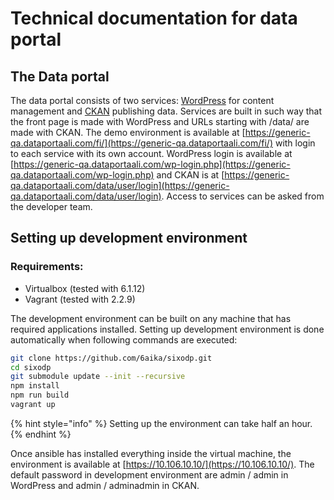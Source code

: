 # Technical documentation for data portal

## The Data portal

The data portal consists of two services: [WordPress](https://wordpress.org/) for content management and [CKAN](https://ckan.org/) publishing data. Services are built in such way that the front page is made with WordPress and URLs starting with /data/ are made with CKAN. The demo environment is available at [https://generic-qa.dataportaali.com/fi/](https://generic-qa.dataportaali.com/fi/) with login to each service with its own account. WordPress login is available at [https://generic-qa.dataportaali.com/wp-login.php](https://generic-qa.dataportaali.com/wp-login.php) and CKAN is at [https://generic-qa.dataportaali.com/data/user/login](https://generic-qa.dataportaali.com/data/user/login). Access to services can be asked from the developer team.

## Setting up development environment

### Requirements:

* Virtualbox \(tested with 6.1.12\)
* Vagrant \(tested with 2.2.9\)

The development environment can be built on any machine that has required applications installed. Setting up development environment is done automatically when following commands are executed:

```bash
git clone https://github.com/6aika/sixodp.git
cd sixodp
git submodule update --init --recursive
npm install
npm run build
vagrant up
```

{% hint style="info" %}
Setting up the environment can take half an hour.
{% endhint %}

Once ansible has installed everything inside the virtual machine, the environment is available at [https://10.106.10.10/](https://10.106.10.10/). The default password in development environment are admin / admin in WordPress and admin / adminadmin in CKAN.





